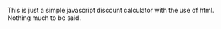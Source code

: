 This is just a simple javascript discount calculator with the use of html. Nothing much to be said.
